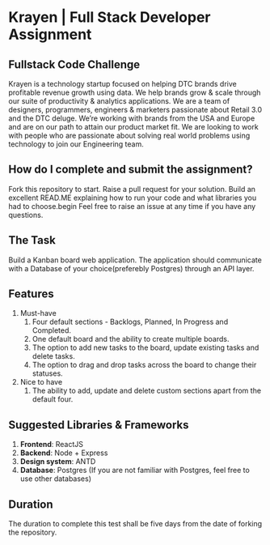 # Krayen | Full Stack Developer Assignment

## Fullstack Code Challenge
Krayen is a technology startup focused on helping DTC brands drive profitable revenue growth using data. We help brands grow & scale through our suite of productivity & analytics applications.
We are a team of designers, programmers, engineers & marketers passionate about Retail 3.0 and the DTC deluge. We’re working with brands from the USA and Europe and are on our path to attain our product market fit.
We are looking to work with people who are passionate about solving real world problems using technology to join our Engineering team.

## How do I complete and submit the assignment?
Fork this repository to start. Raise a pull request for your solution.
Build an excellent READ.ME explaining how to run your code and what libraries you had to choose.begin
Feel free to raise an issue at any time if you have any questions.

## The Task
Build a Kanban board web application. The application should communicate with a Database of your choice(preferebly Postgres) through an API layer.

## Features
1. Must-have
    1. Four default sections - Backlogs, Planned, In Progress and Completed.
    2. One default board and the ability to create multiple boards. 
    3. The option to add new tasks to the board, update existing tasks and delete tasks.
    4. The option to drag and drop tasks across the board to change their statuses.
2. Nice to have
    1. The ability to add, update and delete custom sections apart from the default four.

## Suggested Libraries & Frameworks
1. **Frontend**: ReactJS
2. **Backend**: Node + Express
3. **Design system**: ANTD
4. **Database**: Postgres (If you are not familiar with Postgres, feel free to use other databases)

## Duration
The duration to complete this test shall be five days from the date of forking the repository.

